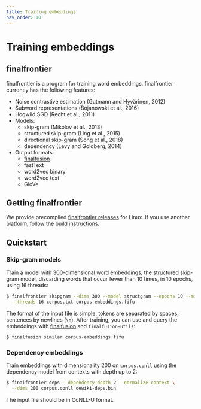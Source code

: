 ```yaml
---
title: Training embeddings
nav_order: 10
---
```


# Training embeddings

## finalfrontier

finalfrontier is a program for training word embeddings. finalfrontier
currently has the following features:

* Noise contrastive estimation (Gutmann and Hyvärinen, 2012)
* Subword representations (Bojanowski et al., 2016)
* Hogwild SGD (Recht et al., 2011)
* Models:
  - skip-gram (Mikolov et al., 2013)
  - structured skip-gram (Ling et al., 2015)
  - directional skip-gram (Song et al., 2018)
  - dependency (Levy and Goldberg, 2014)
* Output formats:
  - [finalfusion](/)
  - fastText
  - word2vec binary
  - word2vec text
  - GloVe

## Getting finalfrontier

We provide precompiled [finalfrontier
releases](https://github.com/finalfusion/finalfrontier/releases) for
Linux. If you use another platform, follow the [build
instructions](https://github.com/finalfusion/finalfrontier/blob/master/docs/INSTALL.md).

## Quickstart

### Skip-gram models

Train a model with 300-dimensional word embeddings, the structured skip-gram
model, discarding words that occur fewer than 10 times, in 10 epochs, using
16 threads:


~~~bash
$ finalfrontier skipgram --dims 300 --model structgram --epochs 10 --mincount 10 \
  --threads 16 corpus.txt corpus-embeddings.fifu
~~~

The format of the input file is simple: tokens are separated by
spaces, sentences by newlines (`\n`).  After training, you can use and
query the embeddings with
[finalfusion](https://github.com/finalfusion/finalfusion-rust) and
`finalfusion-utils`:

~~~ bash
$ finalfusion similar corpus-embeddings.fifu
~~~

### Dependency embeddings

Train embeddings with dimensionality 200 on `corpus.conll` using the
dependency model from contexts with depth up to 2:

~~~bash
$ finalfrontier deps --dependency-depth 2 --normalize-context \
  --dims 200 corpus.conll dewiki-deps.bin
~~~

The input file should be in CoNLL-U format.
